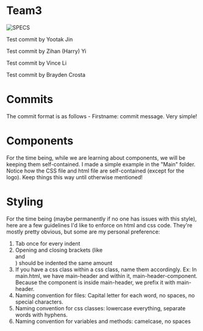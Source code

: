 # Team3

![SPECS](https://github.com/ucsd-cse112/team3/blob/master/logo.png)

Test commit by Yootak Jin

Test commit by Zihan (Harry) Yi

Test commit by Vince Li

Test commit by Brayden Crosta

# Commits
The commit format is as follows - Firstname: commit message. Very simple!

# Components
For the time being, while we are learning about components, we will be keeping them self-contained. I made a simple example in the "Main" folder. Notice how the CSS file and html file are self-contained (except for the logo). Keep things this way until otherwise mentioned!

# Styling
For the time being (maybe permanently if no one has issues with this style), here are a few guidelines I'd like to enforce on html and css code. They're mostly pretty obvious, but some are my personal preference:
1. Tab once for every indent
2. Opening and closing brackets (like <div> and </div>) should be indented the same amount
3. If you have a css class within a css class, name them accordingly. Ex: In main.html, we have main-header and within it, main-header-component. Because the component is inside main-header, we prefix it with main-header.
4. Naming convention for files: Capital letter for each word, no spaces, no special characters.
5. Naming convention for css classes: lowercase everything, separate words with hyphens.
6. Naming convention for variables and methods: camelcase, no spaces